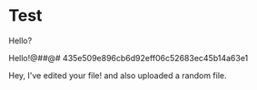 # Test


Hello?

Hello!@##@#
 435e509e896cb6d92eff06c52683ec45b14a63e1



Hey, I've edited your file! and also uploaded a random file.